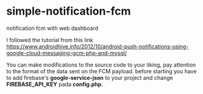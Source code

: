 # simple-notification-fcm
notification fcm with web dashboard

I followed the tutorial from this link https://www.androidhive.info/2012/10/android-push-notifications-using-google-cloud-messaging-gcm-php-and-mysql/

You can make modifications to the source code to your liking, pay attention to the format of the data sent on the FCM payload.
before starting you have to add firebase's <b>google-service-json</b> to your project and change <b>FIREBASE_API_KEY</b> pada <b>config.php</b>.
